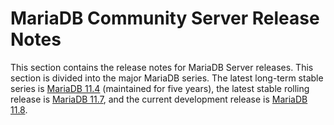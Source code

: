 # MariaDB Community Server Release Notes

This section contains the release notes for MariaDB Server releases. This section is divided into the major MariaDB series. The latest long-term stable series is [MariaDB 11.4](mariadb-11-4-series/what-is-mariadb-114.md) (maintained for five years), the latest stable rolling release is [MariaDB 11.7](mariadb-11-7-rolling-releases/what-is-mariadb-117.md), and the current development release is [MariaDB 11.8](mariadb-11-8-series/what-is-mariadb-118.md).
